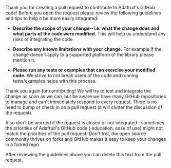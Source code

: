 Thank you for creating a pull request to contribute to Adafruit's GitHub code!
Before you open the request please review the following guidelines and tips to help it be more easily integrated:

- **Describe the scope of your change--i.e. what the change does and what parts of the code were modified.**  This will
  help us understand any risks of integrating the code.

- **Describe any known limitations with your change.**  For example if the change doesn't apply to a supported platform
  of the library please mention it.

- **Please run any tests or examples that can exercise your modified code.**  We strive to not break users of the code
  and running tests/examples helps with this process.

Thank you again for contributing!  We will try to test and integrate the change as soon as we can, but be aware we have
many GitHub repositories to manage and can't immediately respond to every request. There is no need to bump or check in
on a pull request (it will clutter the discussion of the request).

Also don't be worried if the request is closed or not integrated--sometimes the priorities of Adafruit's GitHub code (
education, ease of use) might not match the priorities of the pull request. Don't fret, the open source community
thrives on forks and GitHub makes it easy to keep your changes in a forked repo.

After reviewing the guidelines above you can delete this text from the pull request.
